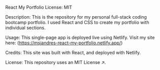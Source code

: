 React My Portfolio
License: MIT

Description:
This is the repository for my personal full-stack coding bootcamp portfolio. I used React and CSS to create my portfolio with individual sections. 

Usage:
This single-page app is deployed live using Netlify. Visit my site here: (https://msjandres-react-my-portfolio.netlify.app/)

Credits:
This site was built with React, and deployed with Netlify.

License:
This repository uses an MIT License ↗️.
